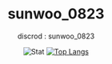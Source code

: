 <div align="center">

# sunwoo_0823

discrod : sunwoo_0823

![Stat](https://github-readme-stats.vercel.app/api?username=kimpure&show_icons=true&theme=white)
[![Top Langs](https://github-readme-stats.vercel.app/api/top-langs/?username=kimpure&langs_count=6&layout=compact&theme=dark)](https://github.com/kimpure/kimpure)
</div>
